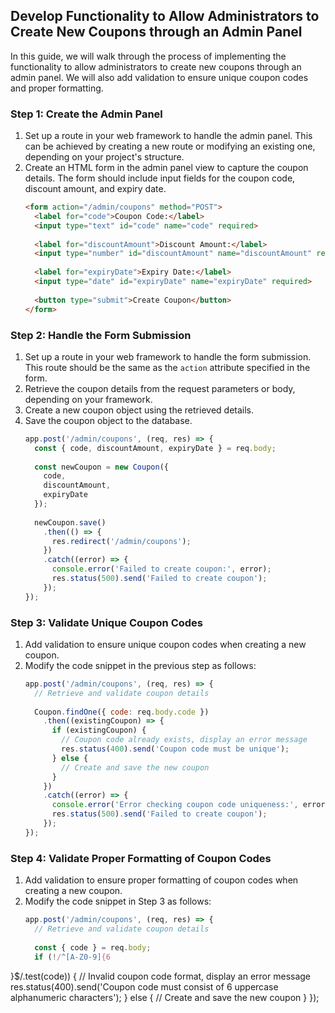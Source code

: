 
## Develop Functionality to Allow Administrators to Create New Coupons through an Admin Panel

In this guide, we will walk through the process of implementing the functionality to allow administrators to create new coupons through an admin panel. We will also add validation to ensure unique coupon codes and proper formatting.

### Step 1: Create the Admin Panel

1. Set up a route in your web framework to handle the admin panel. This can be achieved by creating a new route or modifying an existing one, depending on your project's structure.
2. Create an HTML form in the admin panel view to capture the coupon details. The form should include input fields for the coupon code, discount amount, and expiry date.
   ```html
   <form action="/admin/coupons" method="POST">
     <label for="code">Coupon Code:</label>
     <input type="text" id="code" name="code" required>
     
     <label for="discountAmount">Discount Amount:</label>
     <input type="number" id="discountAmount" name="discountAmount" required>
     
     <label for="expiryDate">Expiry Date:</label>
     <input type="date" id="expiryDate" name="expiryDate" required>
     
     <button type="submit">Create Coupon</button>
   </form>
   ```

### Step 2: Handle the Form Submission

1. Set up a route in your web framework to handle the form submission. This route should be the same as the `action` attribute specified in the form.
2. Retrieve the coupon details from the request parameters or body, depending on your framework.
3. Create a new coupon object using the retrieved details.
4. Save the coupon object to the database.
   ```javascript
   app.post('/admin/coupons', (req, res) => {
     const { code, discountAmount, expiryDate } = req.body;
     
     const newCoupon = new Coupon({
       code,
       discountAmount,
       expiryDate
     });
     
     newCoupon.save()
       .then(() => {
         res.redirect('/admin/coupons');
       })
       .catch((error) => {
         console.error('Failed to create coupon:', error);
         res.status(500).send('Failed to create coupon');
       });
   });
   ```

### Step 3: Validate Unique Coupon Codes

1. Add validation to ensure unique coupon codes when creating a new coupon.
2. Modify the code snippet in the previous step as follows:
   ```javascript
   app.post('/admin/coupons', (req, res) => {
     // Retrieve and validate coupon details
     
     Coupon.findOne({ code: req.body.code })
       .then((existingCoupon) => {
         if (existingCoupon) {
           // Coupon code already exists, display an error message
           res.status(400).send('Coupon code must be unique');
         } else {
           // Create and save the new coupon
         }
       })
       .catch((error) => {
         console.error('Error checking coupon code uniqueness:', error);
         res.status(500).send('Failed to create coupon');
       });
   });
   ```

### Step 4: Validate Proper Formatting of Coupon Codes

1. Add validation to ensure proper formatting of coupon codes when creating a new coupon.
2. Modify the code snippet in Step 3 as follows:
   ```javascript
   app.post('/admin/coupons', (req, res) => {
     // Retrieve and validate coupon details
     
     const { code } = req.body;
     if (!/^[A-Z0-9]{6

}$/.test(code)) {
       // Invalid coupon code format, display an error message
       res.status(400).send('Coupon code must consist of 6 uppercase alphanumeric characters');
     } else {
       // Create and save the new coupon
     }
   });
   ```

